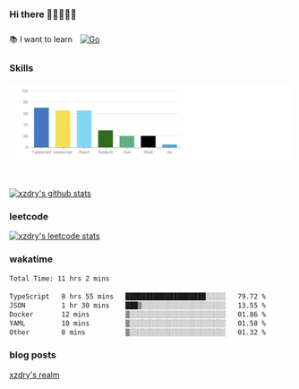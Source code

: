 ### Hi there 👋👋👋👋👋

 :books: I want to learn <a href="https://go.dev/" target="_blank"><img style="margin: 10px" src="https://profilinator.rishav.dev/skills-assets/go-original.svg" alt="Go" height="50" /></a>  

### Skills
![](img/2022-09-05-22-04-20.png)

<br />

[![xzdry's github stats](https://github-readme-stats.vercel.app/api?username=xzdry&count_private=true&show_icons=true&theme=vue)](https://github.com/xzdry)

### leetcode
[![xzdry's leetcode stats](https://leetcard.jacoblin.cool/xzdry-2?theme=light&font=Anek%20Kannada&site=cn)](https://leetcode.cn/u/xzdry-2/)

### wakatime
<!--START_SECTION:waka-->

```text
Total Time: 11 hrs 2 mins

TypeScript   8 hrs 55 mins   ████████████████████░░░░░   79.72 %
JSON         1 hr 30 mins    ███▒░░░░░░░░░░░░░░░░░░░░░   13.55 %
Docker       12 mins         ▒░░░░░░░░░░░░░░░░░░░░░░░░   01.86 %
YAML         10 mins         ▒░░░░░░░░░░░░░░░░░░░░░░░░   01.58 %
Other        8 mins          ▒░░░░░░░░░░░░░░░░░░░░░░░░   01.32 %
```

<!--END_SECTION:waka-->

### blog posts
[xzdry's realm](https://www.justdry.net/)
